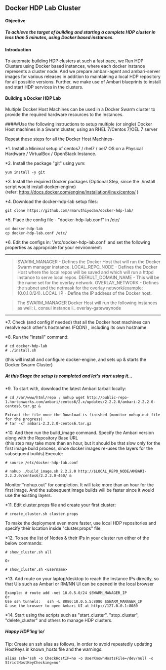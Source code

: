 ## Docker HDP Lab Cluster

#### Objective

##### To achieve the target of building and starting a complete HDP cluster in less than 5 minutes, using Docker based instances.


#### Introduction

To automate building HDP clusters at such a fast pace, we Run HDP Clusters using Docker based instances, where each docker instance represents a cluster node.
And we prepare ambari-agent and ambari-server images for various releases in addition to maintaining a local HDP repository for all possible versions.
Further, we make use of Ambari blueprints to install and start HDP services in the clusters.


#### Building a Docker HDP Lab

Multiple Docker Host Machines can be used in a Docker Swarm cluster to provide the required hardware resources to the instances.

#####Use the following instructions to setup multiple (or single) Docker Host machines in a Swarm cluster, using an RHEL 7/Centos 7/OEL 7 server


Repeat these steps for all the Docker Host Machines-

*1. Install a Minimal setup of centos7 / rhel7 / oel7 OS on a Physical Hardware / VirtualBox / OpenStack Instance.  

*2. Install the package "git" using yum:  

	yum install -y git  

*3. Install the required Docker packages (Optional Step, since the ./install script would install docker-engine)  
  (refer: https://docs.docker.com/engine/installation/linux/centos/ )

*4. Download the docker-hdp-lab setup files:

	git clone https://github.com/rmaruthiyodan/docker-hdp-lab/

*5. Place the config file - "docker-hdp-lab.conf" in /etc/  

	cd docker-hdp-lab
	cp docker-hdp-lab.conf /etc/

*6. Edit the configs in: '/etc/docker-hdp-lab.conf' and set the following properties as appropriate for your environment:

---

> SWARM_MANAGER  -  Defines the Docker Host that will run the Docker Swarm manager instance.
> LOCAL_REPO_NODE  -  Defines the Docker Host where the local repos will be saved and which will run a httpd instance to serve local repos.
> DEFAULT_DOMAIN_NAME  -  This will be the name set for the overlay network.
> OVERLAY_NETWORK  -  Defines the subnet and the netmask for the overlay network(example: 10.0.1.0/24).
> LOCAL_IP  -  Define the IP address of the Docker host.  
  
>  The SWARM_MANAGER Docker Host will run the following instances as well:
>  i_ consul instance
>  ii_ overlay-gatewaynode

---

*7. Check (and config if needed) that all the Docker host machines can resolve each other's hostnames (FQDN) , including its own hostname.

*8. Run the "install" command:

	# cd docker-hdp-lab
	# ./install.sh
  (this  will install and configure docker-engine, and sets up & starts the Docker Swarm Cluster)


##### At this Stage the setup is completed and let's start using it...


*9. To start with, download the latest Ambari tarball locally:

	# cd /var/www/html/repo ; nohup wget http://public-repo-1.hortonworks.com/ambari/centos6/2.x/updates/2.2.2.0/ambari-2.2.2.0-centos6.tar.gz &

	Extract the file once the Download is finished (monitor nohup.out file for the progress)
	# tar -xf ambari-2.2.2.0-centos6.tar.gz


*10. And then run the build_image command. Specify the Ambari version along with the Repository Base URL  
(this step may take more than an hour, but it should be that slow only for the first image build process, since docker images re-uses the layers for the subsequent builds)
Execute:

	# source /etc/docker-hdp-lab.conf

	# nohup ./build_image.sh 2.2.2.0 http://$LOCAL_REPO_NODE/AMBARI-2.2.2.0/centos6/2.2.2.0-460/ &

Monitor "nohup.out" for completion. It will take more than an hour for the first image. And the subsequent image builds will be faster since it would use the existing layers.


*11. Edit cluster.props file and create your first cluster:

	# create_cluster.sh cluster.props
To make the deployment even more faster, use local HDP repositories and specify their location inside "cluster.props" file


*12. To see the list of Nodes & their IPs in your cluster run either of the below commands:

	# show_cluster.sh all

	Or

	# show_cluster.sh <username>  
	
*13. Add route on your laptop/desktop to reach the Instance IPs directly, so that UIs such as Ambari or RM/NN UI can be opened in the local browser

	Example: # route add -net 10.0.5.0/24 $SWARM_MANAGER_IP  
	Or 
	Use ssh tunnels:   ssh -L 8080:10.0.5.5:8080 $SWARM_MANAGER_IP  
	& use the broswer to open Ambari UI at http://127.0.0.1:8080

*14. Start using the scripts such as "start_cluster", "stop_cluster", "delete_cluster" and others to manage HDP clusters.

#####	Happy HDP'ing \o/


Tip:  Create an ssh alias as follows, in order to avoid repeatedly updating HostKeys in known_hosts file and the warnings:

	alias ssh='ssh -o CheckHostIP=no -o UserKnownHostsFile=/dev/null -o StrictHostKeyChecking=no'
